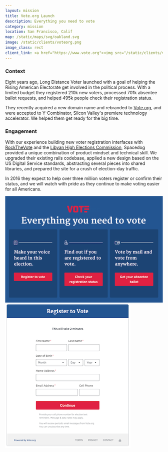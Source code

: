 ```yaml
---
layout: mission
title: Vote.org Launch
description: Everything you need to vote
category: mission
location: San Francisco, Calif
map: /static/maps/svg/oakland.svg
image: /static/clients/voteorg.png
image_class: rect
client_link: <a href="https://www.vote.org"><img src="/static/clients/voteorg.png" alt="Vote.org"></a>
---
```


### Context ###

Eight years ago, Long Distance Voter launched with a goal of helping the Rising American Electorate get involved in the political process. With a limited budget they registered 210k new voters, processed 701k absentee ballot requests, and helped 495k people check their registration status.

They recently acquired a new domain name and rebranded to [Vote.org](https://www.vote.org), and were accepted to Y-Combinator, Silcon Valley's premiere technology accelerator. We helped them get ready for the big time.

### Engagement ###

With our experience building new voter registration interfaces with [RockTheVote](/mission/rockthevote/) and the [Libyan High Elections Commission](/mission/libyan-elections/), Spacedog provided a unique combination of product mindset and technical skill. We upgraded their existing rails codebase, applied a new design based on the US Digital Service standards, abstracting several pieces into shared libraries, and prepared the site for a crush of election-day traffic.

In 2016 they expect to help over three million voters register or confirm their status, and we will watch with pride as they continue to make voting easier for all Americans.

<div class="thumb inline one-third left">
    <a href="https://www.vote.org">
        <img src="/static/posts/voteorg/site.png">
    </a>
</div>

<div class="thumb inline one-third left">
    <a href="https://register.vote.org">
        <img src="/static/posts/voteorg/register.png">
    </a>
</div>